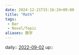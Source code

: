 ```yaml
---
date: 2024-12-21T15:16:24+09:00
title: "Math"
tags:
 - Bar
 - Novel/Topic
aliases: 数学
---
```


daily:: [2022-09-02](Daily_Note/2022-09-02.md)
up::


